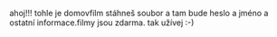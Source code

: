 ahoj!!! tohle je domovfilm stáhneš soubor a tam bude heslo a jméno a ostatní informace.filmy jsou zdarma. tak užívej :-)
